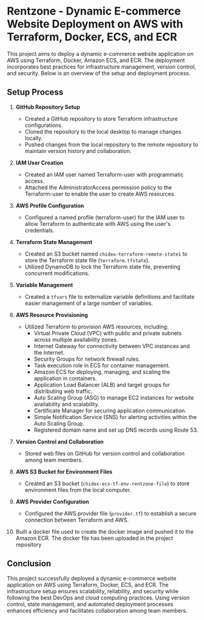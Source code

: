 # Rentzone - Dynamic E-commerce Website Deployment on AWS with Terraform, Docker, ECS, and ECR

This project aims to deploy a dynamic e-commerce website application on AWS using Terraform, Docker, Amazon ECS, and ECR. The deployment incorporates best practices for infrastructure management, version control, and security. Below is an overview of the setup and deployment process.

## Setup Process

1. **GitHub Repository Setup**
   - Created a GitHub repository to store Terraform infrastructure configurations.
   - Cloned the repository to the local desktop to manage changes locally.
   - Pushed changes from the local repository to the remote repository to maintain version history and collaboration.

2. **IAM User Creation**
   - Created an IAM user named Terraform-user with programmatic access.
   - Attached the AdministratorAccess permission policy to the Terraform-user to enable the user to create AWS resources.

3. **AWS Profile Configuration**
   - Configured a named profile (terraform-user) for the IAM user to allow Terraform to authenticate with AWS using the user's credentials.

4. **Terraform State Management**
   - Created an S3 bucket named `chidex-terraform-remote-state1` to store the Terraform state file (`terraform.tfstate`).
   - Utilized DynamoDB to lock the Terraform state file, preventing concurrent modifications.

5. **Variable Management**
   - Created a `tfvars` file to externalize variable definitions and facilitate easier management of a large number of variables.

6. **AWS Resource Provisioning**
   - Utilized Terraform to provision AWS resources, including:
     - Virtual Private Cloud (VPC) with public and private subnets across multiple availability zones.
     - Internet Gateway for connectivity between VPC instances and the Internet.
     - Security Groups for network firewall rules.
     - Task execution role in ECS for container management.
     - Amazon ECS for deploying, managing, and scaling the application in containers.
     - Application Load Balancer (ALB) and target groups for distributing web traffic.
     - Auto Scaling Group (ASG) to manage EC2 instances for website availability and scalability.
     - Certificate Manager for securing application communication.
     - Simple Notification Service (SNS) for alerting activities within the Auto Scaling Group.
     - Registered domain name and set up DNS records using Route 53.

7. **Version Control and Collaboration**
   - Stored web files on GitHub for version control and collaboration among team members.

8. **AWS S3 Bucket for Environment Files**
   - Created an S3 bucket (`chidex-ecs-tf-env-rentzone-file`) to store environment files from the local computer.

9. **AWS Provider Configuration**
   - Configured the AWS provider file (`provider.tf`) to establish a secure connection between Terraform and AWS.

10.	  Built a docker file used to create the docker image and pushed it to the Amazon ECR. The docker file has been uploaded in the project repository 


## Conclusion
This project successfully deployed a dynamic e-commerce website application on AWS using Terraform, Docker, ECS, and ECR. The infrastructure setup ensures scalability, reliability, and security while following the best DevOps and cloud computing practices. Using version control, state management, and automated deployment processes enhances efficiency and facilitates collaboration among team members.
